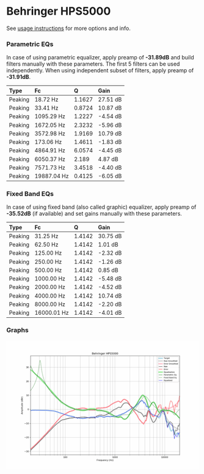 # Behringer HPS5000
See [usage instructions](https://github.com/jaakkopasanen/AutoEq#usage) for more options and info.

### Parametric EQs
In case of using parametric equalizer, apply preamp of **-31.89dB** and build filters manually
with these parameters. The first 5 filters can be used independently.
When using independent subset of filters, apply preamp of **-31.91dB**.

| Type    | Fc          |      Q | Gain     |
|:--------|:------------|:-------|:---------|
| Peaking | 18.72 Hz    | 1.1627 | 27.51 dB |
| Peaking | 33.41 Hz    | 0.8724 | 10.87 dB |
| Peaking | 1095.29 Hz  | 1.2227 | -4.54 dB |
| Peaking | 1672.05 Hz  | 2.3232 | -5.96 dB |
| Peaking | 3572.98 Hz  | 1.9169 | 10.79 dB |
| Peaking | 173.06 Hz   | 1.4611 | -1.83 dB |
| Peaking | 4864.91 Hz  | 6.0574 | -4.45 dB |
| Peaking | 6050.37 Hz  | 2.189  | 4.87 dB  |
| Peaking | 7571.73 Hz  | 3.4518 | -4.40 dB |
| Peaking | 19887.04 Hz | 0.4125 | -6.05 dB |

### Fixed Band EQs
In case of using fixed band (also called graphic) equalizer, apply preamp of **-35.52dB**
(if available) and set gains manually with these parameters.

| Type    | Fc          |      Q | Gain     |
|:--------|:------------|:-------|:---------|
| Peaking | 31.25 Hz    | 1.4142 | 30.75 dB |
| Peaking | 62.50 Hz    | 1.4142 | 1.01 dB  |
| Peaking | 125.00 Hz   | 1.4142 | -2.32 dB |
| Peaking | 250.00 Hz   | 1.4142 | -1.26 dB |
| Peaking | 500.00 Hz   | 1.4142 | 0.85 dB  |
| Peaking | 1000.00 Hz  | 1.4142 | -5.48 dB |
| Peaking | 2000.00 Hz  | 1.4142 | -4.52 dB |
| Peaking | 4000.00 Hz  | 1.4142 | 10.74 dB |
| Peaking | 8000.00 Hz  | 1.4142 | -2.20 dB |
| Peaking | 16000.01 Hz | 1.4142 | -4.01 dB |

### Graphs
![](./Behringer%20HPS5000.png)